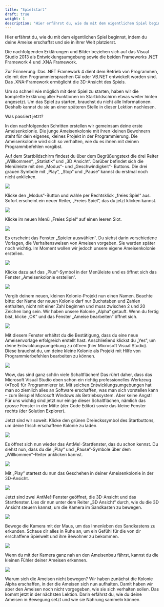 ```yaml
---
title: "Spielstart"
draft: true
weight: 1
description: "Hier erfährst du, wie du mit dem eigentlichen Spiel beginnst, indem du deine Ameise erschaffst und sie in ihrer Welt platzierst."
---
```



Hier erfährst du, wie du mit dem eigentlichen Spiel beginnst, indem du deine Ameise erschaffst und sie in ihrer Welt platzierst. 

Die nachfolgenden Erklärungen und Bilder beziehen sich auf das Visual Studio 2013 als Entwicklungsumgebung sowie die beiden Frameworks .NET Framework 4 und .XNA Framework. 

Zur Erinnerung: Das .NET Framework 4 dient dem Betrieb von Programmen, die mit den Programmiersprachen C# oder VB.NET entwickelt worden sind. Das .XNA-Framework ermöglicht die 3D-Ansicht des Spiels.

Um so schnell wie möglich mit dem Spiel zu starten, haben wir die komplette Erklärung aller Funktionen im Startbildschirm etwas weiter hinten angesetzt. Um das Spiel zu starten, brauchst du nicht alle Informationen. Deshalb kannst du sie an einer späteren Stelle in dieser Lektion nachlesen. 

Was passiert jetzt? 

In den nachfolgenden Schritten erstellen wir gemeinsam deine erste Ameisenkolonie.
Die junge Ameisenkolonie mit ihren kleinen Bewohnern steht für dein eigenes, kleines Projekt in der Programmierung. Die Ameisenkolonie wird sich so verhalten, wie du es ihnen mit deinen Programmbefehlen vorgibst.

Auf dem Startbildschirm findest du über dem Begrüßungstext die drei Reiter „Willkommen“, „Statistik“ und „3D Ansicht“. Darüber befindet sich die Menüleiste mit den „Modus“- und „Geschwindigkeit“- Buttons. Die drei grauen Symbole mit „Play“, „Stop“ und „Pause“ kannst du erstmal noch nicht anklicken.

![](/images/Spielstart/AntMeStartScreen.jpg)

Klicke den „Modus“-Button und wähle per Rechtsklick „freies Spiel“ aus. Sofort erscheint ein neuer Reiter, „Freies Spiel“, das du jetzt klicken kannst.

![](/images/Spielstart/AntMeStartScreen_FreiesSpiel.jpg)

Klicke im neuen Menü „Freies Spiel“ auf einen leeren Slot.

![](/images/Spielstart/AntMeStartScreen_Slots.jpg)

Es erscheint das Fenster „Spieler auswählen“. Du siehst darin verschiedene Vorlagen, die Verhaltensweisen von Ameisen vorgeben. Sie werden später noch wichtig. Im Moment wollen wir jedoch unsere eigene Ameisenkolonie erstellen.


![](/images/Spielstart/AntMeStartScreen_NeueKolonie.jpg)

Klicke dazu auf das „Plus“-Symbol in der Menüleiste und es öffnet sich das Fenster „Ameisenkolonie erstellen“. 

![](/images/Spielstart/KolonieErstellen.jpg)

Vergib deinem neuen, kleinen Kolonie-Projekt nun einen Namen. Beachte bitte: der Name der neuen Kolonie darf nur Buchstaben und Zahlen enthalten, nicht mit einer Zahl beginnen und muss zwischen 2 und 20 Zeichen lang sein. Wir haben unsere Kolonie „Alpha“ getauft. Wenn du fertig bist, klicke „OK“ und das Fenster „Ameise bearbeiten“ öffnet sich.

![](/images/Spielstart/VsÖffnen.jpg)

Mit diesem Fenster erhältst du die Bestätigung, dass du eine neue Ameisenvorlage erfolgreich erstellt hast. Anschließend klickst du „Yes“, um deine Entwicklungsumgebung zu öffnen (hier Microsoft Visual Studio). Diese brauchst du, um deine kleine Kolonie als Projekt mit Hilfe von Programmierbefehlen bearbeiten zu können.

![](/images/Spielstart/VsMain.jpg)

Wow, das sind ganz schön viele Schaltflächen! Das rührt daher, dass das Microsoft Visual Studio eben schon ein richtig professionelles Werkzeug (=Tool) für Programmierer ist. Mit solchen Entwicklungsumgebungen hat man so ziemlich alles an Software erschaffen, was man sich vorstellen kann – zum Beispiel Microsoft Windows als Betriebssystem. Aber keine Angst! Für uns wichtig sind jetzt nur einige dieser Schaltflächen, nämlich das grosse Fenster in der Mitte (der Code Editor) sowie das kleine Fenster rechts (der Solution Explorer). 

Jetzt sind wir soweit. Klicke den grünen Dreieckssymbol des Startbuttons, um deine frisch erschaffene Kolonie zu laden.

![](/images/Spielstart/VsStart.jpg)

Es öffnet sich nun wieder das AntMe!-Startfenster, das du schon kennst. Du siehst nun, dass du die „Play“ und „Pause“-Symbole über dem „Willkommen“-Reiter anklicken kannst.

![](/images/Spielstart/AntMeStartScreen_Play.jpg)

Mit „Play“ startest du nun das Geschehen in deiner Ameisenkolonie in der 3D-Ansicht.


![](/images/Spielstart/AntMe3D-Ansicht.jpg)

Jetzt sind zwei AntMe!-Fenster geöffnet, die 3D-Ansicht und das Startfenster. Lies dir nun unter dem Reiter „3D Ansicht“ durch, wie du die 3D Ansicht steuern kannst, um die Kamera im Sandkasten zu bewegen. 

![](/images/Spielstart/Kamerasteuerung.jpg)

Bewege die Kamera mit der Maus, um das Innenleben des Sandkastens zu erkunden. Schaue dir alles in Ruhe an, um ein Gefühl für die von dir erschaffene Spielwelt und ihre Bewohner zu bekommen.


![](/images/Spielstart/AntMe3D-Ansicht_Winkel.jpg)

Wenn du mit der Kamera ganz nah an den Ameisenbau fährst, kannst du die kleinen Fühler deiner Ameisen erkennen. 

![](/images/Spielstart/AntMe3D-Ansicht_Zoom.jpg)

Warum sich die Ameisen nicht bewegen? Wir haben zunächst die Kolonie Alpha erschaffen, in der die Ameisen sich nun aufhalten. Damit haben wir aber den Ameisen noch nicht vorgegeben, wie sie sich verhalten sollen. Das kommt jetzt in der nächsten Lektion. Darin erfährst du, wie du deine Ameisen in Bewegung setzt und wie sie Nahrung sammeln können.